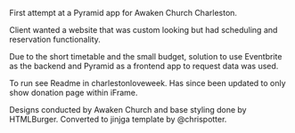 First attempt at a Pyramid app for Awaken Church Charleston.

Client wanted a website that was custom looking but had scheduling and reservation functionality.

Due to the short timetable and the small budget, solution to use Eventbrite as the backend and
Pyramid as a frontend app to request data was used.  

To run see Readme in charlestonloveweek. Has since been updated to only show donation page within iFrame.

Designs conducted by Awaken Church and base styling done by HTMLBurger.  Converted to jinjga template
by @chrispotter.
